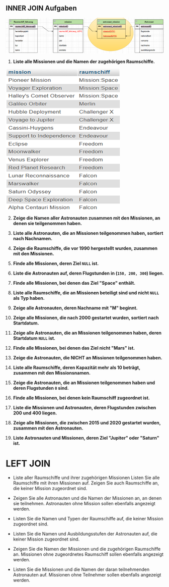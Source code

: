## **INNER JOIN Aufgaben**

![alt text](schema.png)

1. **Liste alle Missionen und die Namen der zugehörigen Raumschiffe.**

![alt text](aufgabe1.png)  

2. **Zeige die Namen aller Astronauten zusammen mit den Missionen, an denen sie teilgenommen haben.**
   
3. **Liste alle Astronauten, die an Missionen teilgenommen haben, sortiert nach Nachnamen.**
   
4. **Zeige die Raumschiffe, die vor 1990 hergestellt wurden, zusammen mit den Missionen.**
  
5. **Finde alle Missionen, deren Ziel `NULL` ist.**
  
6. **Liste die Astronauten auf, deren Flugstunden in (`150, 200, 300`) liegen.**
  
7. **Finde alle Missionen, bei denen das Ziel "Space" enthält.**
   
8. **Liste alle Raumschiffe, die an Missionen beteiligt sind und nicht `NULL` als Typ haben.**
  
9. **Zeige alle Astronauten, deren Nachname mit "M" beginnt.**
   
10. **Zeige alle Missionen, die nach 2000 gestartet wurden, sortiert nach Startdatum.**
    
11. **Zeige alle Astronauten, die an Missionen teilgenommen haben, deren Startdatum `NULL` ist.**
 
12. **Finde alle Missionen, bei denen das Ziel nicht "Mars" ist.**
 
13. **Zeige die Astronauten, die NICHT an Missionen teilgenommen haben.**
 
14. **Liste alle Raumschiffe, deren Kapazität mehr als 10 beträgt, zusammen mit den Missionsnamen.**
 
15. **Zeige die Astronauten, die an Missionen teilgenommen haben und deren Flugstunden `0` sind.**
   
16. **Finde alle Missionen, bei denen kein Raumschiff zugeordnet ist.**
 
17. **Liste die Missionen und Astronauten, deren Flugstunden zwischen 200 und 400 liegen.**
  
18. **Zeige alle Missionen, die zwischen 2015 und 2020 gestartet wurden, zusammen mit den Astronauten.**
 
19. **Liste Astronauten und Missionen, deren Ziel "Jupiter" oder "Saturn" ist.**

# LEFT JOIN

- Liste aller Raumschiffe und ihrer zugehörigen Missionen Listen Sie alle Raumschiffe mit ihren Missionen auf. Zeigen Sie auch Raumschiffe an, die keiner Mission zugeordnet sind.

- Zeigen Sie alle Astronauten und die Namen der Missionen an, an denen sie teilnehmen. Astronauten ohne Mission sollen ebenfalls angezeigt werden.

- Listen Sie die Namen und Typen der Raumschiffe auf, die keiner Mission zugeordnet sind.

- Listen Sie die Namen und Ausbildungsstufen der Astronauten auf, die keiner Mission zugeordnet sind.

- Zeigen Sie die Namen der Missionen und die zugehörigen Raumschiffe an. Missionen ohne zugeordnetes Raumschiff sollen ebenfalls angezeigt werden.

- Listen Sie die Missionen und die Namen der daran teilnehmenden Astronauten auf. Missionen ohne Teilnehmer sollen ebenfalls angezeigt werden.
 